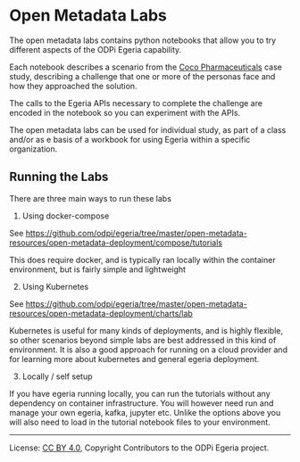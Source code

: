 <!-- SPDX-License-Identifier: CC-BY-4.0 -->
<!-- Copyright Contributors to the ODPi Egeria project. -->


# Open Metadata Labs

The open metadata labs contains python notebooks
that allow you to try different aspects of the
ODPi Egeria capability.

Each notebook describes a scenario from the
[Coco Pharmaceuticals](https://github.com/odpi/data-governance/tree/master/docs/coco-pharmaceuticals)
case study, describing
a challenge that one or more of the personas face and
how they approached the solution.

The calls to the Egeria APIs necessary
to complete the challenge are encoded in
the notebook so you can experiment with the
APIs.

The open metadata labs can be used for individual study,
as part of a class and/or as e basis of a workbook for
using Egeria within a specific organization.

## Running the Labs

There are three main ways to run these labs

1. Using docker-compose

See https://github.com/odpi/egeria/tree/master/open-metadata-resources/open-metadata-deployment/compose/tutorials

This does require docker, and is typically ran locally within the container environment, but is fairly simple and lightweight

2. Using Kubernetes

See https://github.com/odpi/egeria/tree/master/open-metadata-resources/open-metadata-deployment/charts/lab

Kubernetes is useful for many kinds of deployments, and is highly flexible, so other scenarios beyond simple labs are best addressed in this kind of environment. It is also a good approach for running on a cloud provider and for learning more about kubernetes and general egeria deployment.

3. Locally / self setup

If you have egeria running locally, you can run the tutorials without any dependency on container infrastructure. You will however need run and manage your own egeria, kafka, jupyter etc. Unlike the options above you will also need to load in the tutorial notebook files to your environment.


----
License: [CC BY 4.0](https://creativecommons.org/licenses/by/4.0/),
Copyright Contributors to the ODPi Egeria project.
